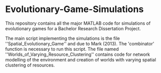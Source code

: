 # Evolutionary-Game-Simulations

This repository contains all the major MATLAB code for simulations of evolutionary games for a Bachelor Research Dissertation Project. 

The main script implementing the simulations is the file ''Spatial_Evolutionary_Game'' and due to Mark (2013). The 'combinator' function is necessary to run this script. The file named ''Worlds_of_Varying_Resource_Clustering'' contains code for network modelling of the environment and creation of worlds with varying spatial clustering of resources.
